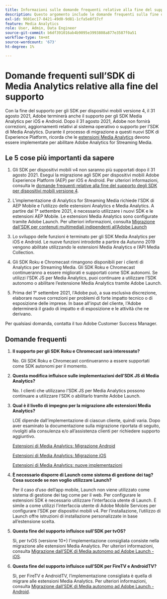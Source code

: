 ```yaml
---
title: Informazioni sulle domande frequenti relative alla fine del supporto dell’SDK di Media Analytics
description: Questo argomento include le domande frequenti sulla fine del supporto per gli SDK Media Analytics.
exl-id: 9601ec17-8421-49d0-9d81-1cfa5e8f37cf
feature: Media Analytics
role: User, Admin, Data Engineer
source-git-commit: b6df391016ab4b9095e3993808a877e3587f0a51
workflow-type: tm+mt
source-wordcount: '673'
ht-degree: 1%

---
```


# Domande frequenti sull’SDK di Media Analytics relative alla fine del supporto

Con la fine del supporto per gli SDK per dispositivi mobili versione 4, il 31 agosto 2021, Adobe terminerà anche il supporto per gli SDK Media Analytics per iOS e Android. Dopo il 31 agosto 2021, Adobe non fornirà correzioni, aggiornamenti relativi al sistema operativo o supporto per l’SDK di Media Analytics.  Durante il processo di migrazione a questi nuovi SDK di Experience Platform, ricorda che le [estensioni Media Analytics](https://aep-sdks.gitbook.io/docs/using-mobile-extensions/adobe-media-analytics) devono essere implementate per abilitare Adobe Analytics for Streaming Media.

## Le 5 cose più importanti da sapere

1. Gli SDK per dispositivi mobili v4 non saranno più supportati dopo il 31 agosto 2021. Esegui la migrazione agli SDK per dispositivi mobili Adobe Experience Platform (AEP) per iOS e Android. Per ulteriori informazioni, consulta le [domande frequenti relative alla fine del supporto degli SDK per dispositivi mobili versione 4](https://aep-sdks.gitbook.io/docs/version-4-sdk-end-of-support-faq).

1. L’implementazione di Analytics for Streaming Media richiede l’SDK di AEP Mobile e l’utilizzo delle estensioni Analytics e Media Analytics. A partire dal 1° settembre 2021, è necessario utilizzare i nuovi SDK e le estensioni AEP Mobile.  Le estensioni Media Analytics sono configurate tramite Adobe Launch.  Per ulteriori informazioni, consulta [Migrazione dall’SDK per contenuti multimediali indipendenti all’Adobe Launch](https://experienceleague.adobe.com/docs/media-analytics/using/sdk-implement/sdk-to-launch/sdk-to-launch-migration.html)

1. Lo sviluppo delle funzioni è terminato per gli SDK Media Analytics per iOS e Android.  Le nuove funzioni introdotte a partire da Autunno 2019 vengono abilitate utilizzando le estensioni Media Analytics e l’API Media Collection.

1. Gli SDK Roku e Chromecast rimangono disponibili per i clienti di Analytics per Streaming Media. Gli SDK Roku e Chromecast continueranno a essere migliorati e supportati come SDK autonomi.  Se utilizzi l’SDK JS per Media Analytics, puoi continuare a utilizzare l’SDK autonomo o abilitare l’estensione Media Analytics tramite Adobe Launch.

1. Prima del 1° settembre 2021, l&#39;Adobe può, a sua esclusiva discrezione, elaborare nuove correzioni per problemi di forte impatto tecnico o di esposizione delle imprese. In base all&#39;input del cliente, l&#39;Adobe determinerà il grado di impatto e di esposizione e le attività che ne derivano.

Per qualsiasi domanda, contatta il tuo Adobe Customer Success Manager.

## Domande frequenti

1. **Il supporto per gli SDK Roku e Chromecast sarà interessato? &#x200B;**

   No.  Gli SDK Roku e Chromecast continueranno a essere supportati come SDK autonomi per il momento. &#x200B;
&#x200B;
1. **Questa modifica influisce sulle implementazioni dell’SDK JS di Media Analytics? &#x200B;**

   No.  I clienti che utilizzano l’SDK JS per Media Analytics possono continuare a utilizzare l’SDK o abilitarlo tramite Adobe Launch.
&#x200B;
1. **Qual è il livello di impegno per la migrazione alle estensioni Media Analytics? &#x200B;**

   LOE dipende dall’implementazione di ciascun cliente, quindi varia.  Dopo aver esaminato la documentazione sulla migrazione riportata di seguito, rivolgiti alla consulenza e/o all’assistenza clienti per richiedere supporto aggiuntivo.

   [Estensioni di Media Analytics: Migrazione Android](https://experienceleague.adobe.com/docs/media-analytics/using/sdk-implement/sdk-to-launch/sdk-to-launch-migration-platforms/sdk-to-launch-migration-android.html)

   [Estensioni di Media Analytics: Migrazione iOS](https://experienceleague.adobe.com/docs/media-analytics/using/sdk-implement/sdk-to-launch/sdk-to-launch-migration-platforms/sdk-to-launch-migration-ios.html)

   [Estensioni di Media Analytics: nuove implementazioni](https://aep-sdks.gitbook.io/docs/using-mobile-extensions/adobe-media-analytics)

1. **È necessario disporre di Launch come sistema di gestione dei tag? Cosa succede se non voglio utilizzare Launch?**

   Per il caso d’uso dell’app mobile, Launch non viene utilizzato come sistema di gestione dei tag come per il web.  Per configurare le estensioni SDK è necessario utilizzare l’interfaccia utente di Launch. È simile a come utilizzi l’interfaccia utente di Adobe Mobile Services per configurare l’SDK per dispositivi mobili v4. Per l’installazione, l’utilizzo di Launch offre istruzioni di installazione personalizzate in base all’estensione scelta.

1. **Questa fine del supporto influisce sull&#39;SDK per tvOS?**

   Sì, per tvOS (versione 10+) l&#39;implementazione consigliata consiste nella migrazione alle estensioni Media Analytics.  Per ulteriori informazioni, consulta [Migrazione dall’SDK di Media autonomo ad Adobe Launch - iOS](https://experienceleague.adobe.com/docs/media-analytics/using/sdk-implement/sdk-to-launch/sdk-to-launch-migration-platforms/sdk-to-launch-migration-ios.html).

1. **Questa fine del supporto influisce sull’SDK per FireTV e AndroidTV? &#x200B;**

   Sì, per FireTV e AndroidTV, l’implementazione consigliata è quella di migrare alle estensioni Media Analytics.  Per ulteriori informazioni, consulta [Migrazione dall’SDK di Media autonomo ad Adobe Launch - Android](https://experienceleague.adobe.com/docs/media-analytics/using/sdk-implement/sdk-to-launch/sdk-to-launch-migration-platforms/sdk-to-launch-migration-android.html).
